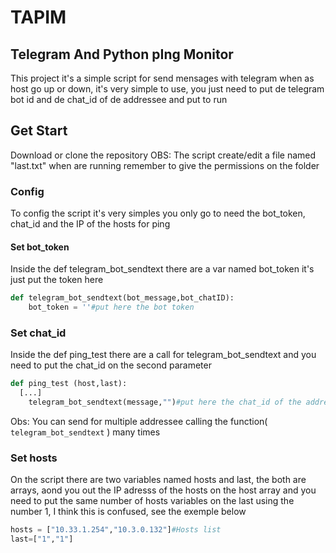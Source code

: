 # TAPIM
## Telegram And Python pIng Monitor

This project it's a simple script for send mensages with telegram when as host go up or down, it's very simple to use, you just need to put de telegram bot id and de chat_id of de addressee and put to run

## Get Start
Download or clone the repository OBS: The script create/edit a file named "last.txt" when are running remember to give the permissions on the folder
### Config
To config the script it's very simples you only go to need the bot_token, chat_id and the IP of the hosts for ping
#### Set bot_token
Inside the def telegram_bot_sendtext there are a var named bot_token it's just put the token here
```python
def telegram_bot_sendtext(bot_message,bot_chatID):    
    bot_token = ''#put here the bot token
```
### Set chat_id
Inside the def ping_test there are a call for telegram_bot_sendtext and you need to put the chat_id on the second parameter
```python
def ping_test (host,last):
  [...]
    telegram_bot_sendtext(message,"")#put here the chat_id of the addressee
```
Obs: You can send for multiple addressee calling the function( `telegram_bot_sendtext` ) many times
### Set hosts
On the script there are two variables named hosts and last, the both are arrays, aond you out the IP adresss of the hosts on the host array and you need to put the same number of hosts variables on the last using the number 1, I think this is confused, see the exemple below
```python
hosts = ["10.33.1.254","10.3.0.132"]#Hosts list
last=["1","1"]
```

